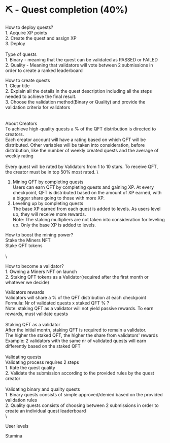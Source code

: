 # ⛏️ - Quest completion (40%)

How to deploy quests?\
1\. Acquire XP points \
2\. Create the quest and assign XP\
3\. Deploy\
\
Type of quests\
1\. Binary - meaning that the quest can be validated as PASSED or FAILED\
2\. Quality - Meaning that validators will vote between 2 submissions in order to create a ranked leaderboard



How to create quests\
1\. Clear title\
2\. Explain all the details in the quest description including all the steps needed to achieve the final result.\
3\. Choose the validation method(Binary or Quality) and provide the validation criteria for validators\
\
\
About Creators\
To achieve high-quality quests a % of the QFT distribution is directed to creators.\
Each creator account will have a rating based on which QFT will be distributed. Other variables will be taken into consideration, before distribution, like the number of weekly created quests and the average of weekly rating \
\
Every quest will be rated by Validators from 1 to 10 stars. To receive QFT, the creator must be in top 50% most rated. \






1. Mining QFT by completing quests\
   Users can earn QFT by completing quests and gaining XP. At every checkpoint, QFT is distributed based on the amount of XP earned, with a bigger share going to those with more XP.
2. Leveling up by completing quests\
   The base XP earned from each quest is added to levels. As users level up, they will receive more rewards.\
   Note: The staking multipliers are not taken into consideration for leveling up. Only the base XP is added to levels.

How to boost the mining power?\
Stake the Miners NFT\
Stake QFT tokens\
\
\


How to become a validator?\
1\. Owning a Miners NFT on launch\
2\. Staking QFT tokens as a Validator(required after the first month or whatever we decide)

Validators rewards\
Validators will share a % of the QFT distribution at each checkpoint\
Formula: Nr of validated quests x staked QFT % ?\
Note: staking QFT as a validator will not yield passive rewards. To earn rewards, must validate quests\
\
Staking QFT as a validator\
After the initial month, staking QFT is required to remain a validator. \
The higher the staked QFT, the higher the share from validators' rewards\
Example: 2 validators with the same nr of validated quests will earn differently based on the staked QFT\
\
Validating quests\
Validating process requires 2 steps\
1\. Rate the quest quality\
2\. Validate the submission according to the provided rules by the quest creator\
\
Validating binary and quality quests\
1\. Binary quests consists of simple approved/denied based on the provided validation rules\
2\. Quality quests consists of choosing between 2 submissions in order to create an individual quest leaderboard\
\


User levels

Stamina



